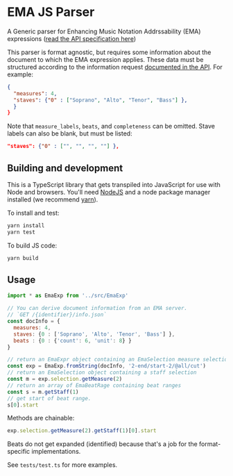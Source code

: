 # EMA JS Parser

A Generic parser for Enhancing Music Notation Addrssability (EMA) expressions ([read the API specification here](https://github.com/music-addressability/ema/blob/master/docs/api.md))

This parser is format agnostic, but requires some information about the document to which the EMA expression applies. These data must be structured according to the information request [documented in the API](https://github.com/music-addressability/ema/blob/master/docs/api.md#request-information-on-music-notation-document). For example:

```json
{ 
  "measures": 4,
  "staves": {"0" : ["Soprano", "Alto", "Tenor", "Bass"] },
  }
}
```

Note that `measure_labels`, `beats`, and `completeness` can be omitted. Stave labels can also be blank, but must be listed:

```json
"staves": {"0" : ["", "", "", ""] },
```

## Building and development

This is a TypeScript library that gets transpiled into JavaScript for use with Node and browsers. You'll need  [NodeJS](https://nodejs.org/) and a node package manager installed (we recommend [yarn](https://classic.yarnpkg.com/)).

To install and test:

```bash
yarn install
yarn test
```

To build JS code:

```bash
yarn build
```

## Usage

```js
import * as EmaExp from '../src/EmaExp'

// You can derive document information from an EMA server.
// `GET /{identifier}/info.json`
const docInfo = {
  measures: 4,
  staves: {0 : ['Soprano', 'Alto', 'Tenor', 'Bass'] },
  beats : {0 : {'count': 6, 'unit': 8} }
}

// return an EmaExpr object containing an EmaSelection measure selection with futher selections in the object.
const exp = EmaExp.fromString(docInfo, '2-end/start-2/@all/cut')
// return an EmaSelection object containing a staff selection
const m = exp.selection.getMeasure(2)
// return an array of EmaBeatRage containing beat ranges
const s = m.getStaff(1)
// get start of beat range.
s[0].start
```

Methods are chainable:

```js
exp.selection.getMeasure(2).getStaff(1)[0].start
```

Beats do not get expanded (identified) because that's a job for the format-specific implementations.

See `tests/test.ts` for more examples.
